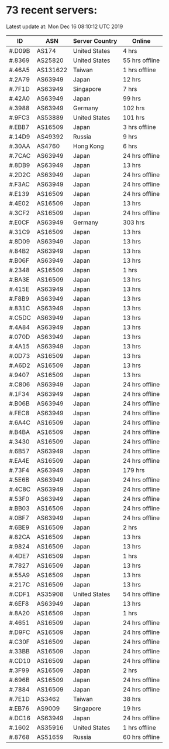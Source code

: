 # 73 recent servers:

Latest update at: Mon Dec 16 08:10:12 UTC 2019

| ID | ASN | Server Country | Online |
| -- | --- | -------------- | ------ |
| #.D09B | AS174 | United States | 4 hrs |
| #.8369 | AS25820 | United States | 55 hrs offline |
| #.46A5 | AS131622 | Taiwan | 1 hrs offline |
| #.2A79 | AS63949 | Japan | 12 hrs |
| #.7F1D | AS63949 | Singapore | 7 hrs |
| #.42A0 | AS63949 | Japan | 99 hrs |
| #.3988 | AS63949 | Germany | 102 hrs |
| #.9FC3 | AS53889 | United States | 101 hrs |
| #.EBB7 | AS16509 | Japan | 3 hrs offline |
| #.14D9 | AS49392 | Russia | 9 hrs |
| #.30AA | AS4760 | Hong Kong | 6 hrs |
| #.7CAC | AS63949 | Japan | 24 hrs offline |
| #.8DB9 | AS63949 | Japan | 13 hrs |
| #.2D2C | AS63949 | Japan | 24 hrs offline |
| #.F3AC | AS63949 | Japan | 24 hrs offline |
| #.E139 | AS16509 | Japan | 24 hrs offline |
| #.4E02 | AS16509 | Japan | 13 hrs |
| #.3CF2 | AS16509 | Japan | 24 hrs offline |
| #.E0CF | AS63949 | Germany | 303 hrs |
| #.31C9 | AS16509 | Japan | 13 hrs |
| #.8D09 | AS63949 | Japan | 13 hrs |
| #.84B2 | AS63949 | Japan | 13 hrs |
| #.B06F | AS63949 | Japan | 13 hrs |
| #.2348 | AS16509 | Japan | 1 hrs |
| #.BA3E | AS16509 | Japan | 13 hrs |
| #.415E | AS63949 | Japan | 13 hrs |
| #.F8B9 | AS63949 | Japan | 13 hrs |
| #.831C | AS63949 | Japan | 13 hrs |
| #.C5DC | AS63949 | Japan | 13 hrs |
| #.4A84 | AS63949 | Japan | 13 hrs |
| #.070D | AS63949 | Japan | 13 hrs |
| #.4A15 | AS63949 | Japan | 13 hrs |
| #.0D73 | AS16509 | Japan | 13 hrs |
| #.A6D2 | AS16509 | Japan | 13 hrs |
| #.9407 | AS16509 | Japan | 13 hrs |
| #.C806 | AS63949 | Japan | 24 hrs offline |
| #.1F34 | AS63949 | Japan | 24 hrs offline |
| #.B06B | AS63949 | Japan | 24 hrs offline |
| #.FEC8 | AS63949 | Japan | 24 hrs offline |
| #.6A4C | AS16509 | Japan | 24 hrs offline |
| #.B4BA | AS16509 | Japan | 24 hrs offline |
| #.3430 | AS16509 | Japan | 24 hrs offline |
| #.6B57 | AS63949 | Japan | 24 hrs offline |
| #.EA4E | AS16509 | Japan | 24 hrs offline |
| #.73F4 | AS63949 | Japan | 179 hrs |
| #.5E6B | AS63949 | Japan | 24 hrs offline |
| #.4C8C | AS63949 | Japan | 24 hrs offline |
| #.53F0 | AS63949 | Japan | 24 hrs offline |
| #.BB03 | AS16509 | Japan | 24 hrs offline |
| #.0BF7 | AS63949 | Japan | 24 hrs offline |
| #.6BE9 | AS16509 | Japan | 2 hrs |
| #.82CA | AS16509 | Japan | 13 hrs |
| #.9824 | AS16509 | Japan | 13 hrs |
| #.4DE7 | AS16509 | Japan | 1 hrs |
| #.7827 | AS16509 | Japan | 13 hrs |
| #.55A9 | AS16509 | Japan | 13 hrs |
| #.217C | AS16509 | Japan | 13 hrs |
| #.CDF1 | AS35908 | United States | 54 hrs offline |
| #.6EF8 | AS63949 | Japan | 13 hrs |
| #.8A20 | AS16509 | Japan | 1 hrs |
| #.4651 | AS16509 | Japan | 24 hrs offline |
| #.D9FC | AS16509 | Japan | 24 hrs offline |
| #.C30F | AS16509 | Japan | 24 hrs offline |
| #.33BB | AS16509 | Japan | 24 hrs offline |
| #.CD10 | AS16509 | Japan | 24 hrs offline |
| #.3F99 | AS16509 | Japan | 2 hrs |
| #.696B | AS16509 | Japan | 24 hrs offline |
| #.7884 | AS16509 | Japan | 24 hrs offline |
| #.7E1D | AS3462 | Taiwan | 38 hrs |
| #.EB76 | AS9009 | Singapore | 19 hrs |
| #.DC16 | AS63949 | Japan | 24 hrs offline |
| #.1602 | AS35916 | United States | 1 hrs offline |
| #.8768 | AS51659 | Russia | 60 hrs offline |

